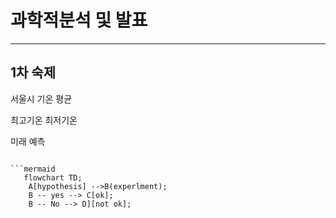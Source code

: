 # 과학적분석 및 발표
----

## 1차 숙제
서울시 기온 평균

최고기온 최저기온

미래 예측

```

```mermaid
   flowchart TD;
    A[hypothesis] -->B(experlment);
    B -- yes --> C[ok];
    B -- No --> D][not ok];
```
